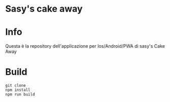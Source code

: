 # Sasy's cake away

# Info

Questa è la repository dell'applicazione per Ios/Android/PWA di sasy's Cake Away

# Build

```console
git clone 
npm install
npm run build
```
